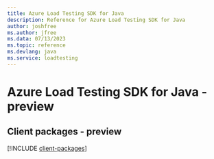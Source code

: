 ```yaml
---
title: Azure Load Testing SDK for Java
description: Reference for Azure Load Testing SDK for Java
author: joshfree
ms.author: jfree
ms.data: 07/13/2023
ms.topic: reference
ms.devlang: java
ms.service: loadtesting
---
```

# Azure Load Testing SDK for Java - preview

## Client packages - preview
[!INCLUDE [client-packages](load-testing-client-index.md)]